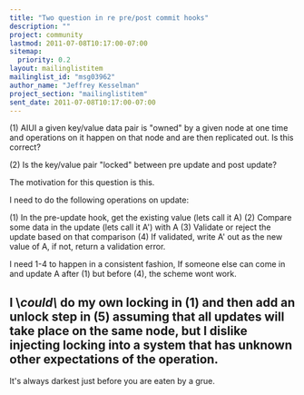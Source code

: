```yaml
---
title: "Two question in re pre/post commit hooks"
description: ""
project: community
lastmod: 2011-07-08T10:17:00-07:00
sitemap:
  priority: 0.2
layout: mailinglistitem
mailinglist_id: "msg03962"
author_name: "Jeffrey Kesselman"
project_section: "mailinglistitem"
sent_date: 2011-07-08T10:17:00-07:00
---
```



(1) AIUI a given key/value data pair is "owned" by a given node at one time
and operations on it happen on that node and are then replicated out. Is
this correct?

(2) Is the key/value pair "locked" between pre update and post update?

The motivation for this question is this.

I need to do the following operations on update:

(1) In the pre-update hook, get the existing value (lets call it A)
(2) Compare some data in the update (lets call it A') with A
(3) Validate or reject the update based on that comparison
(4) If validated, write A' out as the new value of A, if not, return a
validation error.

I need 1-4 to happen in a consistent fashion, If someone else can come in
and update A after (1) but before (4), the scheme wont work.

I \\*could\\* do my own locking in (1) and then add an unlock step in (5)
assuming that all updates will take place on the same node, but I
dislike injecting locking into a system that has unknown other expectations
of the operation.
-- 
It's always darkest just before you are eaten by a grue.
